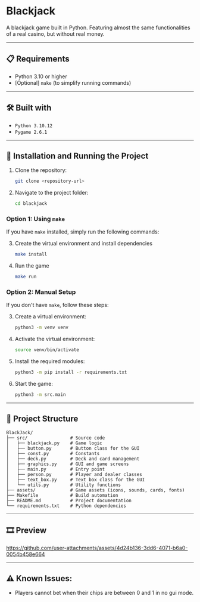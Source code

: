 # Blackjack
A blackjack game built in Python. Featuring almost the same functionalities of a real casino, but without real money.

---

## 📋 Requirements
- Python 3.10 or higher
- [Optional] `make` (to simplify running commands)

---

## 🛠️ Built with
- `Python 3.10.12`
- `Pygame 2.6.1`

---

## 🔧 Installation and Running the Project

1. Clone the repository:
   ```bash
   git clone <repository-url>
   ```

2. Navigate to the project folder:
   ```bash
   cd blackjack
   ```

### Option 1: Using `make`
If you have `make` installed, simply run the following commands:

3. Create the virtual environment and install dependencies
   ```bash
   make install
   ```

4. Run the game
   ```bash
   make run
   ```

### Option 2: Manual Setup
If you don't have `make`, follow these steps:

3. Create a virtual environment:
   ```bash
   python3 -m venv venv
   ```

4. Activate the virtual environment:
   ```bash
   source venv/bin/activate
   ```

5. Install the required modules:
   ```bash
   python3 -m pip install -r requirements.txt
   ```

6. Start the game:
   ```bash
   python3 -m src.main
   ```

---

## 📁 Project Structure
```
BlackJack/
├── src/                # Source code
│   ├── blackjack.py    # Game logic
│   ├── button.py       # Button class for the GUI
│   ├── const.py        # Constants
│   ├── deck.py         # Deck and card management
│   ├── graphics.py     # GUI and game screens
│   ├── main.py         # Entry point
│   ├── person.py       # Player and dealer classes
│   ├── text_box.py     # Text box class for the GUI
│   └── utils.py        # Utility functions
├── assets/             # Game assets (icons, sounds, cards, fonts)
├── Makefile            # Build automation
├── README.md           # Project documentation
└── requirements.txt    # Python dependencies
```

---

## 🎞️ Preview
https://github.com/user-attachments/assets/4d24b136-3dd6-4071-b6a0-0054b458e664

---

## ⚠️ Known Issues:
- Players cannot bet when their chips are between 0 and 1 in no gui mode.


